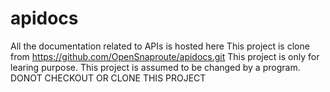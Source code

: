 # apidocs
All the documentation related to APIs is hosted here
This project is clone from https://github.com/OpenSnaproute/apidocs.git 
This project is only for learing purpose.
This project is assumed to be changed by a program. 
DONOT CHECKOUT OR CLONE THIS PROJECT
